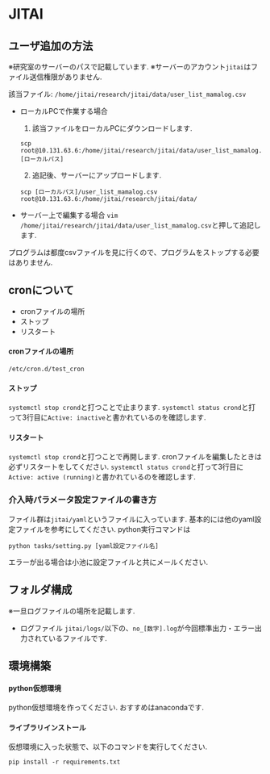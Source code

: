# JITAI


## ユーザ追加の方法
※研究室のサーバーのパスで記載しています. 
※サーバーのアカウント`jitai`はファイル送信権限がありません.

該当ファイル: `/home/jitai/research/jitai/data/user_list_mamalog.csv`
- ローカルPCで作業する場合

    1. 該当ファイルをローカルPCにダウンロードします.
    ```
    scp root@10.131.63.6:/home/jitai/research/jitai/data/user_list_mamalog.csv [ローカルパス]
    ```
    2. 追記後、サーバーにアップロードします.
    ```
    scp [ローカルパス]/user_list_mamalog.csv root@10.131.63.6:/home/jitai/research/jitai/data/
    ```
    
- サーバー上で編集する場合 
    `vim /home/jitai/research/jitai/data/user_list_mamalog.csv`と押して追記します.
    
プログラムは都度csvファイルを見に行くので、プログラムをストップする必要はありません.

## cronについて
- cronファイルの場所
- ストップ
- リスタート

#### cronファイルの場所
`/etc/cron.d/test_cron`

#### ストップ
`systemctl stop crond`と打つことで止まります.
`systemctl status crond`と打って3行目に`Active: inactive`と書かれているのを確認します.

#### リスタート
`systemctl stop crond`と打つことで再開します.
cronファイルを編集したときは必ずリスタートをしてください.
`systemctl status crond`と打って3行目に`Active: active (running)`と書かれているのを確認します.


### 介入時パラメータ設定ファイルの書き方
ファイル群は`jitai/yaml`というファイルに入っています.
基本的には他のyaml設定ファイルを参考にしてください. 
python実行コマンドは
```
python tasks/setting.py [yaml設定ファイル名]
```

エラーが出る場合は小池に設定ファイルと共にメールください.

## フォルダ構成
※一旦ログファイルの場所を記載します. 
- ログファイル
    `jitai/logs/`以下の、`no_[数字].log`が今回標準出力・エラー出力されているファイルです.

## 環境構築

#### python仮想環境
python仮想環境を作ってください.
おすすめはanacondaです.

#### ライブラリインストール
仮想環境に入った状態で、以下のコマンドを実行してください.

```pip install -r requirements.txt```
